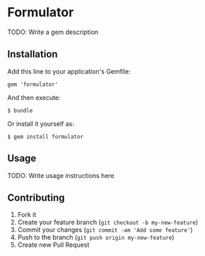 # Formulator

TODO: Write a gem description

## Installation

Add this line to your application's Gemfile:

    gem 'formulator'

And then execute:

    $ bundle

Or install it yourself as:

    $ gem install formulator

## Usage

TODO: Write usage instructions here

## Contributing

1. Fork it
2. Create your feature branch (`git checkout -b my-new-feature`)
3. Commit your changes (`git commit -am 'Add some feature'`)
4. Push to the branch (`git push origin my-new-feature`)
5. Create new Pull Request
